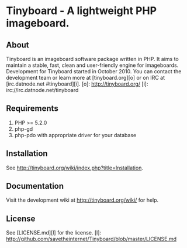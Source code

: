 # Tinyboard - A lightweight PHP imageboard.

## About
Tinyboard is an imageboard software package written in PHP. It aims to maintain a stable, fast, clean and user-friendly engine for imageboards. Development for Tinyboard started in October 2010. You can contact the development team or learn more at [tinyboard.org][o] or on IRC at [irc.datnode.net #tinyboard][i].
[o]: http://tinyboard.org/
[i]: irc://irc.datnode.net/tinyboard

## Requirements
 1. PHP >= 5.2.0
 2. php-gd
 3. php-pdo with appropriate driver for your database

## Installation
See <http://tinyboard.org/wiki/index.php?title=Installation>.

## Documentation
Visit the development wiki at <http://tinyboard.org/wiki/> for help.

## License
See [LICENSE.md][l] for the license.
[l]: http://github.com/savetheinternet/Tinyboard/blob/master/LICENSE.md